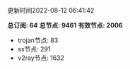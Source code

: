 更新时间2022-08-12 06:41:42

**总订阅: 64**
**总节点: 9461**
**有效节点: 2006**
- trojan节点: 83
- ss节点: 291
- v2ray节点: 1632
